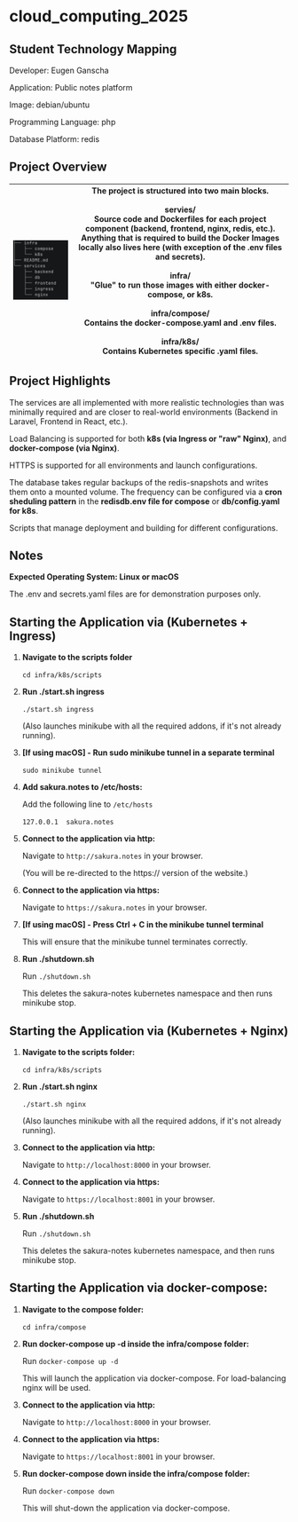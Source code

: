 # cloud_computing_2025

## Student Technology Mapping

Developer: Eugen Ganscha

Application: Public notes platform

Image: debian/ubuntu

Programming Language: php

Database Platform: redis

## Project Overview

| <img src="./readme_imgs/Project-Structure-Tree.png" width="500"> | The project is structured into two main blocks.<br><br>servies/<br>Source code and Dockerfiles for each project component (backend, frontend, nginx, redis, etc.). Anything that is required to build the Docker Images locally also lives here (with exception of the .env files and secrets).<br><br>infra/<br>"Glue" to run those images with either docker-compose, or k8s.<br><br>infra/compose/<br>Contains the docker-compose.yaml and .env files.<br><br>infra/k8s/<br>Contains Kubernetes specific .yaml files.|
|---|---|

## Project Highlights

The services are all implemented with more realistic technologies than was minimally required and are closer to real-world environments (Backend in Laravel, Frontend in React, etc.).

Load Balancing is supported for both **k8s (via Ingress or "raw" Nginx)**, and **docker-compose (via Nginx)**.

HTTPS is supported for all environments and launch configurations.

The database takes regular backups of the redis-snapshots and writes them onto a mounted volume. The frequency can be configured via a **cron sheduling pattern** in the **redisdb.env file for compose** or **db/config.yaml for k8s**.

Scripts that manage deployment and building for different configurations.

## Notes

**Expected Operating System: Linux or macOS**

The .env and secrets.yaml files are for demonstration purposes only.

## Starting the Application via (Kubernetes + Ingress)

1. **Navigate to the scripts folder**

   ```cd infra/k8s/scripts```

2. **Run ./start.sh ingress**

   ```./start.sh ingress```

   (Also launches minikube with all the required addons, if it's not already running).

3. **[If using macOS] - Run sudo minikube tunnel in a separate terminal**

    ```sudo minikube tunnel```

4. **Add sakura.notes to /etc/hosts:**
    
    Add the following line to `/etc/hosts`
    
    `127.0.0.1  sakura.notes`

5. **Connect to the application via http:**

    Navigate to `http://sakura.notes` in your browser.
    
    (You will be re-directed to the https:// version of the website.)

6. **Connect to the application via https:**

    Navigate to `https://sakura.notes` in your browser.

7. **[If using macOS] - Press Ctrl + C in the minikube tunnel terminal**
    
    This will ensure that the minikube tunnel terminates correctly.

8. **Run ./shutdown.sh**

    Run `./shutdown.sh`
    
    This deletes the sakura-notes kubernetes namespace and then runs minikube stop.


## Starting the Application via (Kubernetes + Nginx)

1. **Navigate to the scripts folder:**

   `cd infra/k8s/scripts`

2. **Run ./start.sh nginx**

   ```./start.sh nginx```

   (Also launches minikube with all the required addons, if it's not already running).

3. **Connect to the application via http:**
    
    Navigate to `http://localhost:8000` in your browser.

4. **Connect to the application via https:**
    
    Navigate to `https://localhost:8001` in your browser.

5. **Run ./shutdown.sh**

    Run `./shutdown.sh`
    
    This deletes the sakura-notes kubernetes namespace, and then runs minikube stop.


## Starting the Application via docker-compose:

1. **Navigate to the compose folder:**

   `cd infra/compose`

2. **Run docker-compose up -d inside the infra/compose folder:**

    Run `docker-compose up -d`

    This will launch the application via docker-compose. For load-balancing nginx will be used.

3. **Connect to the application via http:**

    Navigate to `http://localhost:8000` in your browser.

4. **Connect to the application via https:**

    Navigate to `https://localhost:8001` in your browser.

5. **Run docker-compose down inside the infra/compose folder:**

    Run `docker-compose down`

    This will shut-down the application via docker-compose.
